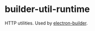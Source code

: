 # builder-util-runtime

HTTP utilities. Used by [electron-builder](https://github.com/ShadixAced/electron-builder).